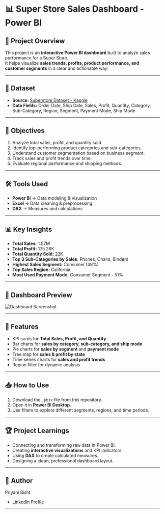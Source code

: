 # 📊 Super Store Sales Dashboard - Power BI

## 📌 Project Overview
This project is an **interactive Power BI dashboard** built to analyze sales performance for a Super Store.  
It helps visualize **sales trends, profits, product performance, and customer segments** in a clear and actionable way.

---

## 📂 Dataset
- **Source:** [Superstore Dataset - Kaggle](https://www.kaggle.com/datasets/vivek468/superstore-dataset-final)
- **Data Fields:** Order Date, Ship Date, Sales, Profit, Quantity, Category, Sub-Category, Region, Segment, Payment Mode, Ship Mode

---

## 🎯 Objectives
1. Analyze total sales, profit, and quantity sold.
2. Identify top-performing product categories and sub-categories.
3. Understand customer segmentation based on business segment.
4. Track sales and profit trends over time.
5. Evaluate regional performance and shipping methods.

---

## 🛠 Tools Used
- **Power BI** → Data modeling & visualization
- **Excel** → Data cleaning & preprocessing
- **DAX** → Measures and calculations

---

## 📊 Key Insights
- **Total Sales:** 1.57M  
- **Total Profit:** 175.26K  
- **Total Quantity Sold:** 22K  
- **Top 3 Sub-Categories by Sales:** Phones, Chairs, Binders  
- **Highest Sales Segment:** Consumer (48%)  
- **Top Sales Region:** California  
- **Most Used Payment Mode:** Consumer Segment - 51%

---

## 📸 Dashboard Preview
![Dashboard Screenshot](<img width="1366" height="768" alt="Screenshot (4)" src="https://github.com/user-attachments/assets/a2fe254f-8af9-473d-be3c-79ae7a52ecf6" />
)

---

## 🚀 Features
- KPI cards for **Total Sales, Profit, and Quantity**
- Bar charts for **sales by category, sub-category, and ship mode**
- Pie charts for **sales by segment** and **payment mode**
- Tree map for **sales & profit by state**
- Time series charts for **sales and profit trends**
- Region filter for dynamic analysis

---

## 📥 How to Use
1. Download the `.pbix` file from this repository.
2. Open it in **Power BI Desktop**.
3. Use filters to explore different segments, regions, and time periods.

---

## 🏆 Project Learnings
- Connecting and transforming raw data in Power BI.
- Creating **interactive visualizations** and KPI indicators.
- Using **DAX** to create calculated measures.
- Designing a clean, professional dashboard layout.

---

## 📌 Author
Priyani Bisht  
- [LinkedIn Profile](https://www.linkedin.com/in/priyani-bisht-13a478266/)  

---

